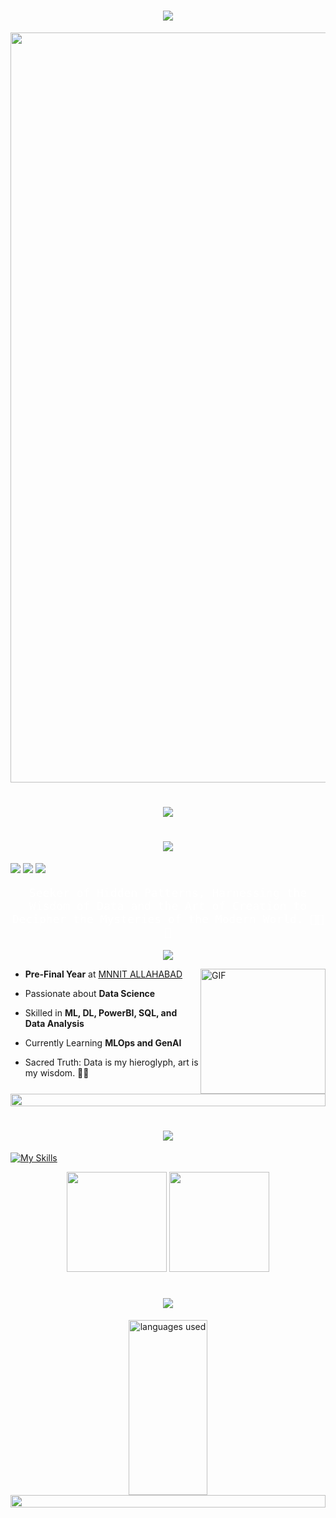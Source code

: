 <h1 align="center">
  <img src="https://readme-typing-svg.herokuapp.com?font=JetBrains+Mono:ital,wght@1,900&size=50&duration=5000&color=BA6E11&center=true&vCenter=true&width=800&height=60&lines=HI,+I'M+KANISHKA&repeat=false" />
</h1>

<p align="center">
  <img src="https://raw.githubusercontent.com/kanishka-maurya/kanishka-maurya/main/pyramids.gif" width="1200">
</p>

<h1 align="center">
  <img src="https://readme-typing-svg.herokuapp.com?font=JetBrains+Mono:ital,wght@1,900&size=30&duration=5000&color=BA6E11&center=true&vCenter=true&width=1400&height=60&lines=In+the+sands+of+time,+where+pharaohs+inscribed+their+wisdom+in+stone...;I+carve+patterns+into+data." />
</h1>

<h1 align="center">
  <img src="https://readme-typing-svg.herokuapp.com?font=JetBrains+Mono:ital,wght@1,900&size=50&duration=5000&color=BA6E11&center=true&vCenter=true&width=800&height=60&lines=ABOUT+ME&repeat=false" />
</h1>

[<img src="https://img.shields.io/badge/linkedin-%230077B5.svg?&style=for-the-badge&logo=linkedin&logoColor=white" />](https://www.linkedin.com/in/kanishka-maurya/) [<img src="https://img.shields.io/badge/gmail-%23EE0000.svg?&style=for-the-badge&logo=gmail&logoColor=white">](mailto:kanishkamauryaofficial@gmail.com) [<img src="https://img.shields.io/badge/Medium-%2312100E.svg?&style=for-the-badge&logo=Medium&logoColor=white">](https://medium.com/@kanishkamauryaofficial)  

<p align="center" style="font-family: 'JetBrains Mono', monospace; font-size: 18px; color: #FFFFFF;">
  Seeker of Hidden Patterns, Harnessing the Wisdom of Data and the Art of Creation to Decipher the Mysteries of the Modern World. 📜🔮✨
</p>

<p align="center">
  <img src="https://readme-typing-svg.herokuapp.com?font=JetBrains+Mono&size=22&duration=3000&color=FFFFFF&center=true&vCenter=true&width=800&height=50&lines=🎓+Sophomore+at+MNNIT+ALLAHABAD;🔥+Passionate+about+Data+Science;🚀+Skilled+in+ML,+DL,+PowerBI,+SQL,+and+Data+Analysis;🌱+Currently+Learning+MLOps+and+GenAI;⚡+Sacred+Truth:+Data+is+my+hieroglyph,+art+is+my+%26+wisdom" />
</p>

<p>
<img align="right" alt="GIF" src="https://raw.githubusercontent.com/kanishka-maurya/kanishka-maurya/main/network.gif" width="200"> 

-  **Pre-Final Year** at [MNNIT ALLAHABAD](http://www.mnnit.ac.in/)

-  Passionate about **Data Science**

-  Skilled in **ML, DL, PowerBI, SQL, and Data Analysis** 

-  Currently Learning **MLOps and GenAI** 

-  Sacred Truth: Data is my hieroglyph, art is my wisdom. 📜✨

<img src="https://i.imgur.com/dBaSKWF.gif" height="20" width="100%"> 
</p>

<p>
<h1 align="center">
  <img src="https://readme-typing-svg.herokuapp.com?font=JetBrains+Mono:ital,wght@1,900&size=50&duration=5000&color=BA6E11&center=true&vCenter=true&width=800&height=60&lines=SKILLS&repeat=false" />
</h1>
</p>

[![My Skills](https://skillicons.dev/icons?i=python,sklearn,flask,anaconda,tensorflow,mysql,git,PowerBI)](https://skillicons.dev)

<p align="center">
  <img src="https://github-readme-stats.vercel.app/api?username=kanishka-maurya&show_icons=true&theme=gradient&hide_border=true&count_private=true&title_color=8B0000&text_color=B8860B&icon_color=DAA520&bg_color=000000" height="160px"/>
  <img src="https://github-readme-streak-stats.herokuapp.com/?user=kanishka-maurya&theme=gruvbox&hide_border=true&ring=8B0000&fire=B8860B&currStreakLabel=DAA520&background=000000" height="160px"/>
</p>

<h1 align="center">
<img src="https://github-profile-trophy.vercel.app/?username=kanishka-maurya&theme=darkhub"/>
</h1> 

<div align="center">
  <img height="280" width="50%" alt="languages used" src="https://github-readme-stats.vercel.app/api/top-langs/?username=kanishka-maurya&theme=blue-green">
</div>

<img src="https://i.imgur.com/dBaSKWF.gif" height="20" width="100%">

